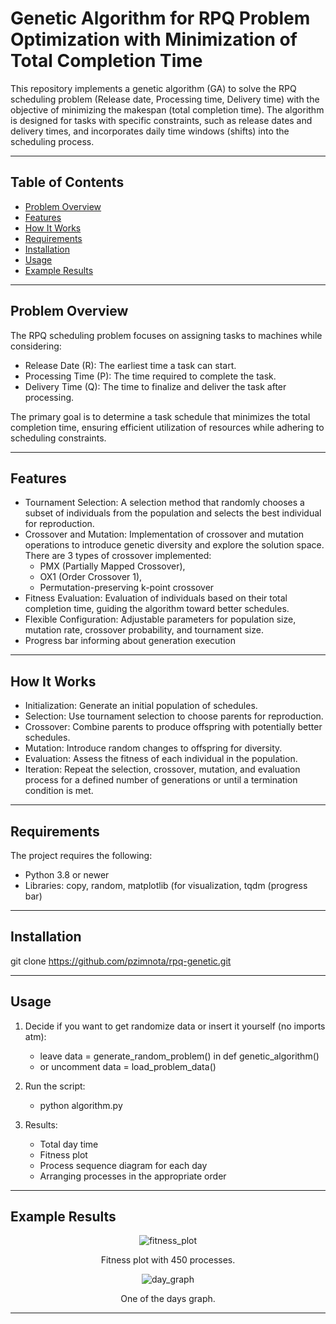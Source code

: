 # Genetic Algorithm for RPQ Problem Optimization with Minimization of Total Completion Time

This repository implements a genetic algorithm (GA) to solve the RPQ scheduling problem (Release date, Processing time, Delivery time) with the objective of minimizing the makespan (total completion time). The algorithm is designed for tasks with specific constraints, such as release dates and delivery times, and incorporates daily time windows (shifts) into the scheduling process.

---

## Table of Contents
- [Problem Overview](#problem-overview)
- [Features](#features)
- [How It Works](#how-it-works)
- [Requirements](#requirements)
- [Installation](#installation)
- [Usage](#usage)
- [Example Results](#example-results)
  
---

## Problem Overview

The RPQ scheduling problem focuses on assigning tasks to machines while considering:
- Release Date (R): The earliest time a task can start.
- Processing Time (P): The time required to complete the task.
- Delivery Time (Q): The time to finalize and deliver the task after processing.

The primary goal is to determine a task schedule that minimizes the total completion time, ensuring efficient utilization of resources while adhering to scheduling constraints.

---

## Features

- Tournament Selection: A selection method that randomly chooses a subset of individuals from the population and selects the best individual for reproduction.
- Crossover and Mutation: Implementation of crossover and mutation operations to introduce genetic diversity and explore the solution space. There are 3 types of crossover implemented:
    - PMX (Partially Mapped Crossover),
    - OX1 (Order Crossover 1),
    - Permutation-preserving k-point crossover
- Fitness Evaluation: Evaluation of individuals based on their total completion time, guiding the algorithm toward better schedules.
- Flexible Configuration: Adjustable parameters for population size, mutation rate, crossover probability, and tournament size.
- Progress bar informing about generation execution
  
---

## How It Works

- Initialization: Generate an initial population of schedules.
- Selection: Use tournament selection to choose parents for reproduction.
- Crossover: Combine parents to produce offspring with potentially better schedules.
- Mutation: Introduce random changes to offspring for diversity.
- Evaluation: Assess the fitness of each individual in the population.
- Iteration: Repeat the selection, crossover, mutation, and evaluation process for a defined number of generations or until a termination condition is met.

---

## Requirements

The project requires the following:
- Python 3.8 or newer
- Libraries: copy, random, matplotlib (for visualization, tqdm (progress bar)

---

## Installation
git clone https://github.com/pzimnota/rpq-genetic.git

---

## Usage
1. Decide if you want to get randomize data or insert it yourself (no imports atm):
   - leave data = generate_random_problem() in def genetic_algorithm()
   - or uncomment data = load_problem_data()
     
2. Run the script:
   - python algorithm.py 
   
3. Results:
   - Total day time
   - Fitness plot
   - Process sequence diagram for each day
   - Arranging processes in the appropriate order

---

## Example Results
<p align="center">
  <img src="https://github.com/user-attachments/assets/a073abf7-3888-4f2c-af3c-1f805cfca96d" alt="fitness_plot" />
</p>

<p align="center" style="text-align: center;">
  Fitness plot with 450 processes.
</p>


<p align="center">
  <img src="https://github.com/user-attachments/assets/25502761-2f95-4cee-b391-aba5dceacb00" alt="day_graph" />
</p>

<p align="center" style="text-align: center;">    
  One of the days graph.
</p>

---
